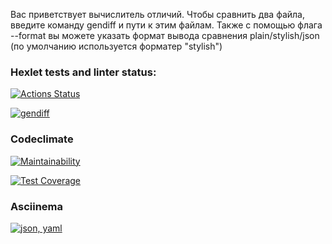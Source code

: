 Вас приветствует вычислитель отличий. Чтобы сравнить два файла, введите команду gendiff и пути к этим файлам. Также с помощью флага --format вы можете указать формат вывода сравнения plain/stylish/json (по умолчанию используется форматер "stylish")

### Hexlet tests and linter status:

[![Actions Status](https://github.com/SeleznevaMarina/python-project-lvl2/workflows/hexlet-check/badge.svg)](https://github.com/SeleznevaMarina/python-project-lvl2/actions)

[![gendiff](https://github.com/SeleznevaMarina/python-project-lvl2/workflows/gendiff/badge.svg?event=push)](https://github.com/SeleznevaMarina/python-project-lvl2/actions/workflows/gendiff.yml)

### Codeclimate

[![Maintainability](https://api.codeclimate.com/v1/badges/fa27c7648107d63ae7be/maintainability)](https://codeclimate.com/github/SeleznevaMarina/python-project-lvl2/maintainability)

[![Test Coverage](https://api.codeclimate.com/v1/badges/fa27c7648107d63ae7be/test_coverage)](https://codeclimate.com/github/SeleznevaMarina/python-project-lvl2/test_coverage)

### Asciinema

[![json, yaml](https://asciinema.org/a/m017uxdhmxJhzP1Ia4uGBqQV0.svg)](https://asciinema.org/a/m017uxdhmxJhzP1Ia4uGBqQV0?autoplay=1)
